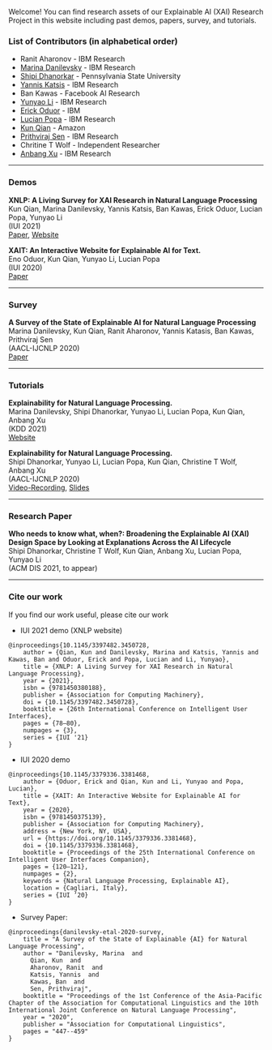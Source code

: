 Welcome! You can find research assets of our Explainable AI (XAI) Research Project in this website including past demos, papers, survey, and tutorials.

### List of Contributors (in alphabetical order)
- Ranit Aharonov - IBM Research
- [Marina Danilevsky](https://researcher.watson.ibm.com/researcher/view.php?person=us-mdanile) - IBM Research
- [Shipi Dhanorkar](https://www.shipidhanorkar.com/) - Pennsylvania State University
- [Yannis Katsis](https://researcher.watson.ibm.com/researcher/view.php?person=ibm-Yannis.Katsis) - IBM Research
- Ban Kawas - Facebook AI Research
- [Yunyao Li](https://researcher.watson.ibm.com/researcher/view.php?person=us-yunyaoli) - IBM Research
- [Erick Oduor](https://researcher.watson.ibm.com/researcher/view.php?person=ke-ErickO) - IBM 
- [Lucian Popa](https://researcher.watson.ibm.com/researcher/view.php?person=us-lpopa) - IBM Research
- [Kun Qian](https://kunqian-58.github.io/kunqian/) - Amazon
- [Prithviraj Sen](https://researcher.watson.ibm.com/researcher/view.php?person=us-senp) - IBM Research
- Chritine T Wolf - Independent Researcher
- [Anbang Xu](https://researcher.watson.ibm.com/researcher/view.php?person=us-anbangxu) - IBM Research


----

### Demos
**XNLP: A Living Survey for XAI Research in Natural Language Processing** <br/>
Kun Qian, Marina Danilevsky, Yannis Katsis, Ban Kawas, Erick Oduor, Lucian Popa, Yunyao Li <br/>
(IUI 2021) <br/>
[Paper](https://dl.acm.org/doi/abs/10.1145/3397482.3450728), [Website](https://xainlp2020.github.io/xainlp/)


**XAIT: An Interactive Website for Explainable AI for Text.** <br/>
Eno Oduor, Kun Qian, Yunyao Li, Lucian Popa <br/>
(IUI 2020) <br/>
[Paper](https://dl.acm.org/doi/abs/10.1145/3379336.3381468)

----

### Survey
**A Survey of the State of Explainable AI for Natural Language Processing** <br/>
Marina Danilevsky, Kun Qian, Ranit Aharonov, Yannis Katasis, Ban Kawas, Prithviraj Sen <br/>
(AACL-IJCNLP 2020) <br/>
[Paper](https://www.aclweb.org/anthology/2020.aacl-main.46/)

----
### Tutorials
**Explainability for Natural Language Processing.**<br/>
Marina Danilevsky, Shipi Dhanorkar, Yunyao Li, Lucian Popa, Kun Qian, Anbang Xu<br/>
(KDD 2021) <br/>
[Website](https://xainlp.github.io/kddtutorial/)


**Explainability for Natural Language Processing.**<br/>
Shipi Dhanorkar, Yunyao Li, Lucian Popa, Kun Qian, Christine T Wolf, Anbang Xu<br/>
(AACL-IJCNLP 2020) <br/>
[Video-Recording](https://www.youtube.com/watch?v=3tnrGe_JA0s), [Slides](https://www2.slideshare.net/YunyaoLi/explainability-for-natural-language-processing)


---
### Research Paper
**Who needs to know what, when?: Broadening the Explainable AI (XAI) Design Space by Looking at Explanations Across the AI Lifecycle**<br/>
Shipi Dhanorkar, Christine T Wolf, Kun Qian, Anbang Xu, Lucian Popa, Yunyao Li<br/>
(ACM DIS 2021, to appear)


---
### Cite our work
If you find our work useful, please cite our work

- IUI 2021 demo (XNLP website)
```
@inproceedings{10.1145/3397482.3450728,
    author = {Qian, Kun and Danilevsky, Marina and Katsis, Yannis and Kawas, Ban and Oduor, Erick and Popa, Lucian and Li, Yunyao},
    title = {XNLP: A Living Survey for XAI Research in Natural Language Processing},
    year = {2021},
    isbn = {9781450380188},
    publisher = {Association for Computing Machinery},
    doi = {10.1145/3397482.3450728},
    booktitle = {26th International Conference on Intelligent User Interfaces},
    pages = {78–80},
    numpages = {3},
    series = {IUI '21}
}
```

- IUI 2020 demo
```
@inproceedings{10.1145/3379336.3381468,
    author = {Oduor, Erick and Qian, Kun and Li, Yunyao and Popa, Lucian},
    title = {XAIT: An Interactive Website for Explainable AI for Text},
    year = {2020},
    isbn = {9781450375139},
    publisher = {Association for Computing Machinery},
    address = {New York, NY, USA},
    url = {https://doi.org/10.1145/3379336.3381468},
    doi = {10.1145/3379336.3381468},
    booktitle = {Proceedings of the 25th International Conference on Intelligent User Interfaces Companion},
    pages = {120–121},
    numpages = {2},
    keywords = {Natural Language Processing, Explainable AI},
    location = {Cagliari, Italy},
    series = {IUI ’20}
}
```

- Survey Paper:
```
@inproceedings{danilevsky-etal-2020-survey,
    title = "A Survey of the State of Explainable {AI} for Natural Language Processing",
    author = "Danilevsky, Marina  and
      Qian, Kun  and
      Aharonov, Ranit  and
      Katsis, Yannis  and
      Kawas, Ban  and
      Sen, Prithviraj",
    booktitle = "Proceedings of the 1st Conference of the Asia-Pacific Chapter of the Association for Computational Linguistics and the 10th International Joint Conference on Natural Language Processing",
    year = "2020",
    publisher = "Association for Computational Linguistics",
    pages = "447--459"
}
```
